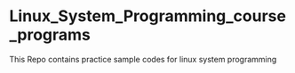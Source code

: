 # Linux_System_Programming_course_programs
This Repo contains practice sample codes for linux system programming
